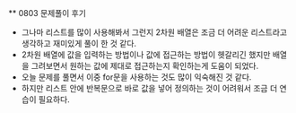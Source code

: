 ** 0803 문제풀이 후기

- 그나마 리스트를 많이 사용해봐서 그런지 2차원 배열은 조금 더 어려운 리스트라고 생각하고 재미있게 풀이 한 것 같다.
- 2차원 배열에 값을 입력하는 방법이나 값에 접근하는 방법이 헷갈리긴 했지만 배열을 그려보면서 원하는 값에 제대로 접근하는지 확인하는게 도움이 되었다.
- 오늘 문제를 풀면서 이중 for문을 사용하는 것도 많이 익숙해진 것 같다.
- 하지만 리스트 안에 반복문으로 바로 값을 넣어 정의하는 것이 어려워서 조금 더 연습이 필요하다.